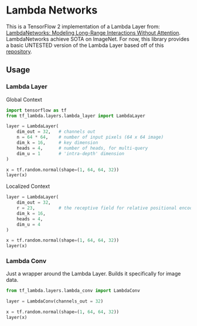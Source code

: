 # Lambda Networks

This is a TensorFlow 2 implementation of a Lambda Layer from: [LambdaNetworks: Modeling Long-Range Interactions Without Attention](https://openreview.net/pdf?id=xTJEN-ggl1b). LambdaNetworks achieve SOTA on ImageNet. For now, this library provides a basic UNTESTED version of the Lambda Layer based off of this [repository](https://github.com/lucidrains/lambda-networks).

## Usage

### Lambda Layer

Global Context

```python
import tensorflow as tf
from tf_lambda.layers.lambda_layer import LambdaLayer

layer = LambdaLayer(
    dim_out = 32,   # channels out
    n = 64 * 64,    # number of input pixels (64 x 64 image)
    dim_k = 16,     # key dimension
    heads = 4,      # number of heads, for multi-query
    dim_u = 1       # 'intra-depth' dimension
)

x = tf.random.normal(shape=(1, 64, 64, 32))
layer(x)
```

Localized Context

```python
layer = LambdaLayer(
    dim_out = 32,
    r = 23,         # the receptive field for relative positional encoding (23 x 23)
    dim_k = 16,
    heads = 4,
    dim_u = 4
)

x = tf.random.normal(shape=(1, 64, 64, 32))
layer(x)
```
### Lambda Conv

Just a wrapper around the Lambda Layer. Builds it specifically for image data.

```python
from tf_lambda.layers.lambda_conv import LambdaConv

layer = LambdaConv(channels_out = 32)

x = tf.random.normal(shape=(1, 64, 64, 32))
layer(x)
```